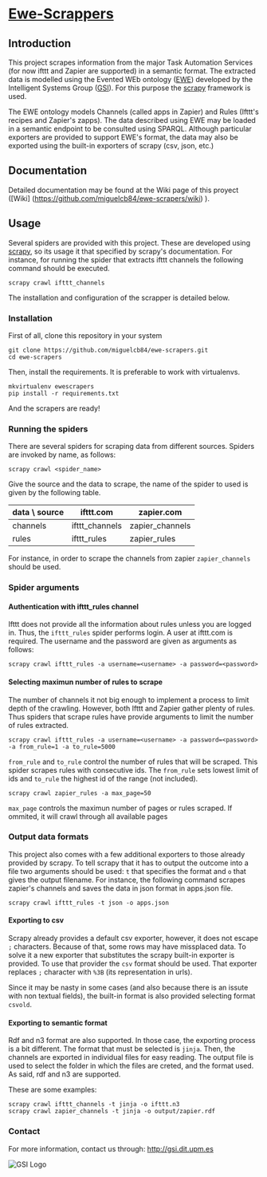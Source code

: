[Ewe-Scrappers](http://gsi.dit.upm.es) 
==================================

Introduction
---------------------

This project scrapes information from the major Task Automation Services (for now ifttt and Zapier are supported) in a semantic format. The extracted data is modelled using the Evented WEb ontology ([EWE]) developed by the Intelligent Systems Group ([GSI]). For this purpose the [scrapy] framework is used.  

The EWE ontology models Channels (called apps in Zapier) and Rules (Ifttt's recipes and Zapier's zapps). The data described using EWE may be loaded in a semantic endpoint to be consulted using SPARQL. Although particular exporters are provided to support EWE's format, the data may also be exported using the built-in exporters of scrapy (csv, json, etc.)

Documentation
----------------------

Detailed documentation may be found at the Wiki page of this proyect ([Wiki] (https://github.com/miguelcb84/ewe-scrapers/wiki) ).


Usage
----------------------

Several spiders are provided with this project. These are developed using [scrapy], so its usage it that specified  by scrapy's documentation. For instance, for running the spider that extracts ifttt channels the following command should be executed.

    scrapy crawl ifttt_channels
  
The installation and configuration of the scrapper is detailed below.

### Installation

First of all, clone this repository in your system

    git clone https://github.com/miguelcb84/ewe-scrapers.git
    cd ewe-scrapers

Then, install the requirements. It is preferable to work with virtualenvs.

    mkvirtualenv ewescrapers
    pip install -r requirements.txt

And the scrapers are ready!

### Running the spiders

There are several spiders for scraping data from different sources. Spiders are invoked by name, as follows:

    scrapy crawl <spider_name>

Give the source and the data to scrape, the name of the spider to used is given by the following table.
    
| data \ source | ifttt.com      | zapier.com      |
|---------------|----------------|-----------------|
| channels      | ifttt_channels | zapier_channels |
| rules         | ifttt_rules    | zapier_rules    |

For instance, in order to scrape the channels from zapier `zapier_channels` should be used.

### Spider arguments

#### Authentication with ifttt_rules channel

Ifttt does not provide all the information about rules unless you are logged in. Thus, the `ifttt_rules` spider performs login. A user at ifttt.com is required. The username and the password are given as arguments as follows:

    scrapy crawl ifttt_rules -a username=<username> -a password=<password>

#### Selecting maximun number of rules to scrape

The number of channels it not big enough to implement a process to limit depth of the crawling. However, both Ifttt and Zapier gather plenty of rules. Thus spiders that scrape rules have provide arguments to limit the number of rules extracted.

    scrapy crawl ifttt_rules -a username=<username> -a password=<password> -a from_rule=1 -a to_rule=5000

`from_rule` and `to_rule` control the number of rules that will be scraped. This spider scrapes rules with consecutive ids. The `from_rule` sets lowest limit of ids and `to_rule` the highest id of the range (not included).

    scrapy crawl zapier_rules -a max_page=50

`max_page` controls the maximun number of pages or rules scraped. If ommited, it will crawl through all available pages
    

### Output data formats

This project also comes with a few additional exporters to those already provided by scrapy. To tell scrapy that it has to output the outcome into a file two arguments should be used: `t` that specifies the format and `o` that gives the output filename. For instance, the following command scrapes zapier's channels and saves the data in json format in apps.json file.

    scrapy crawl ifttt_rules -t json -o apps.json

#### Exporting to csv

Scrapy already provides a default csv exporter, however, it does not escape `;` characters. Because of that, some rows may have missplaced data. To solve it a new exporter that substitutes the scrapy built-in exporter is provided. To use that provider the `csv` format should be used. That exporter replaces `;` character with `%3B` (its representation in urls).

Since it may be nasty in some cases (and also because there is an issute with non textual fields), the built-in format is also provided selecting format `csvold`.

#### Exporting to semantic format

Rdf and n3 format are also supported. In those case, the exporting process is a bit different. The format that must be selected is `jinja`. Then, the channels are exported in individual files for easy reading. The output file is used to select the folder in which the files are creted, and the format used. As said, rdf and n3 are supported. 

These are some examples:

    scrapy crawl ifttt_channels -t jinja -o ifttt.n3
    scrapy crawl zapier_channels -t jinja -o output/zapier.rdf


### Contact

For more information, contact us through: http://gsi.dit.upm.es

![GSI Logo](http://gsi.dit.upm.es/templates/jgsi/images/logo.png)

[EWE]: http://www.gsi.dit.upm.es/ontologies/ewe/
[GSI]: http://gsi.dit.upm.es
[scrapy]: http://scrapy.org/
